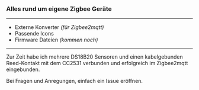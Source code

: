 <H3>Alles rund um eigene Zigbee Geräte</H3>
<hr>
<ul>
      <li>Externe Konverter <i>(für Zigbee2mqtt)</i></li>
      <li>Passende Icons</li>
      <li>Firmware Dateien <i>(kommen noch)</i></li>
</ul>
<hr>

Zur Zeit habe ich mehrere DS18B20 Sensoren und einen kabelgebunden Reed-Kontakt mit dem CC2531 verbunden und erfolgreich im Zigbee2mqtt eingebunden.

Bei Fragen und Anregungen, einfach ein Issue eröffnen.
